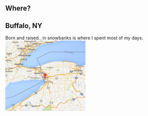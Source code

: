 <h2 class="muted">Where?</h2>

<div class="fragment">
  <h2>Buffalo, NY</h2>
  Born and raised.. in snowbanks is where I spent most of my days.
  <img style="max-width: 50%;" src="images/buffalo_map.png">
</div>